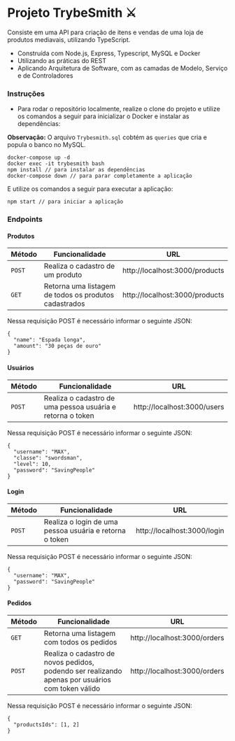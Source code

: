 # Projeto TrybeSmith ⚔️

Consiste em uma API para criação de itens e vendas de uma loja de produtos mediavais, utilizando TypeScript. 

* Construída com Node.js, Express, Typescript, MySQL e Docker
* Utilizando as práticas do REST
* Aplicando Arquitetura de Software, com as camadas de Modelo, Serviço e de Controladores


### Instruções

- Para rodar o repositório localmente, realize o clone do projeto e utilize os comandos a seguir para inicializar o Docker e instalar as dependências:

**Observação:** O arquivo `Trybesmith.sql` cobtém as `queries` que cria e popula o banco no MySQL.

```
docker-compose up -d
docker exec -it trybesmith bash
npm install // para instalar as dependências
docker-compose down // para parar completamente a aplicação
```

E utilize os comandos a seguir para executar a aplicação:

```
npm start // para iniciar a aplicação
```

### Endpoints

#### Produtos

| Método | Funcionalidade | URL |
|---|---|---|
| `POST` | Realiza o cadastro de um produto | http://localhost:3000/products |
| `GET` | Retorna uma listagem de todos os produtos cadastrados | http://localhost:3000/products |

Nessa requisição POST é necessário informar o seguinte JSON:

```
{
  "name": "Espada longa",
  "amount": "30 peças de ouro"
}
```

#### Usuários

| Método | Funcionalidade | URL |
|---|---|---|
| `POST` | Realiza o cadastro de uma pessoa usuária e retorna o token | http://localhost:3000/users |

Nessa requisição POST é necessário informar o seguinte JSON:

```
{
  "username": "MAX",
  "classe": "swordsman",
  "level": 10,
  "password": "SavingPeople"
}
```

#### Login

| Método | Funcionalidade | URL |
|---|---|---|
| `POST` | Realiza o login de uma pessoa usuária e retorna o token | http://localhost:3000/login |

Nessa requisição POST é necessário informar o seguinte JSON:

```
{
  "username": "MAX",
  "password": "SavingPeople"
}
```

#### Pedidos

| Método | Funcionalidade | URL |
|---|---|---|
| `GET` | Retorna uma listagem com todos os pedidos | http://localhost:3000/orders |
| `POST` | Realiza o cadastro de novos pedidos, podendo ser realizando apenas por usuários com token válido | http://localhost:3000/orders |

Nessa requisição POST é necessário informar o seguinte JSON:

```
{
  "productsIds": [1, 2]
}
```


